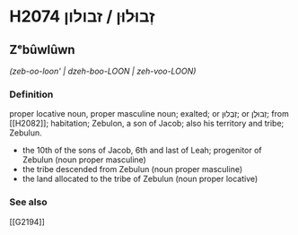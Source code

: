 # H2074 זְבוּלוּן / זבולון

## Zᵉbûwlûwn

_(zeb-oo-loon' | dzeh-boo-LOON | zeh-voo-LOON)_

### Definition

proper locative noun, proper masculine noun; exalted; or זְבֻלוּן; or זְבוּלֻן; from [[H2082]]; habitation; Zebulon, a son of Jacob; also his territory and tribe; Zebulun.

- the 10th of the sons of Jacob, 6th and last of Leah; progenitor of Zebulun (noun proper masculine)
- the tribe descended from Zebulun (noun proper masculine)
- the land allocated to the tribe of Zebulun (noun proper locative)
### See also

[[G2194]]

